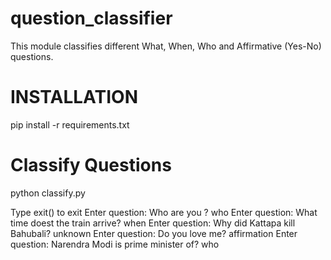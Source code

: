 # question_classifier
This module classifies different What, When, Who and Affirmative (Yes-No) questions. 

# INSTALLATION
pip install -r requirements.txt

# Classify Questions
python classify.py

Type exit() to exit
Enter question:
Who are you ?
who
Enter question:
What time doest the train arrive?
when
Enter question:
Why did Kattapa kill Bahubali?
unknown
Enter question:
Do you love me?
affirmation
Enter question:
Narendra Modi is prime minister of?
who

